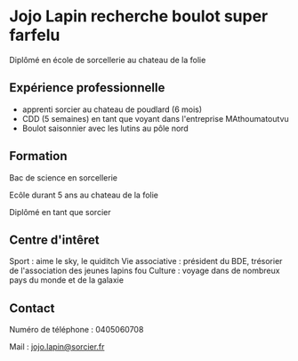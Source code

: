 # Jojo Lapin recherche boulot super farfelu 

 Diplômé en école de sorcellerie au chateau de la folie 




## Expérience professionnelle 

 - apprenti sorcier au chateau de poudlard (6 mois)
 - CDD (5 semaines) en tant que voyant dans l'entreprise MAthoumatoutvu
 - Boulot saisonnier avec les lutins au pôle nord 

 ## Formation 

 Bac de science en sorcellerie

 Ecôle durant 5 ans au chateau de la folie

 Diplômé en tant que sorcier 

 ## Centre d'intêret 

 Sport : aime le sky, le quiditch 
 Vie associative : président du BDE, trésorier de l'association des jeunes lapins fou
 Culture : voyage dans de nombreux pays du monde et de la galaxie 

## Contact

Numéro de téléphone : 0405060708

Mail : jojo.lapin@sorcier.fr

